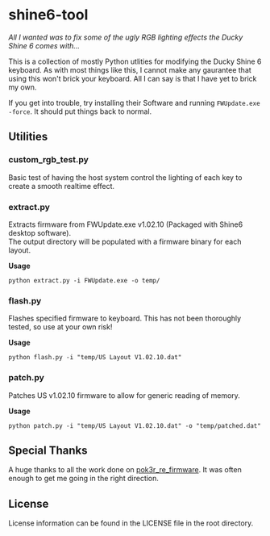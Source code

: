 # shine6-tool
_All I wanted was to fix some of the ugly RGB lighting effects the Ducky Shine 6 comes with..._


This is a collection of mostly Python utlities for modifying the Ducky Shine 6 keyboard.
As with most things like this, I cannot make any gaurantee that using this won't brick your keyboard. All I can say is that I have yet to brick my own.

If you get into trouble, try installing their Software and running `FWUpdate.exe -force`. It should put things back to normal.

## Utilities
### custom_rgb_test.py
Basic test of having the host system control the lighting of each key to create a smooth realtime effect.

### extract.py
Extracts firmware from FWUpdate.exe v1.02.10 (Packaged with Shine6 desktop software).  
The output directory will be populated with a firmware binary for each layout.

**Usage**
```
python extract.py -i FWUpdate.exe -o temp/
```

### flash.py
Flashes specified firmware to keyboard. This has not been thoroughly tested, so use at your own risk!

**Usage**
```
python flash.py -i "temp/US Layout V1.02.10.dat"
```

### patch.py
Patches US v1.02.10 firmware to allow for generic reading of memory.

**Usage**
```
python patch.py -i "temp/US Layout V1.02.10.dat" -o "temp/patched.dat"
```

## Special Thanks
A huge thanks to all the work done on [pok3r_re_firmware](https://github.com/pok3r-custom/pok3r_re_firmware). It was often enough to get me going in the right direction.

## License
License information can be found in the LICENSE file in the root directory.
